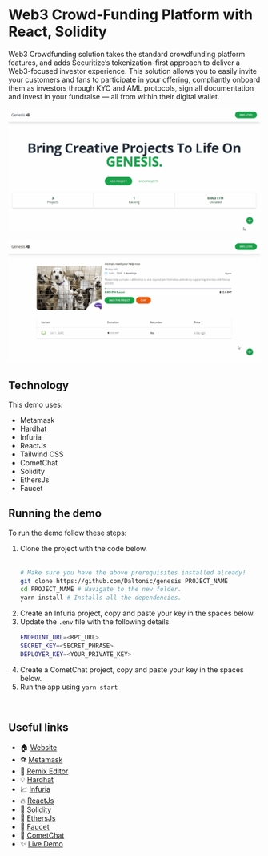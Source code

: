 # Web3 Crowd-Funding Platform with React, Solidity

 Web3 Crowdfunding solution takes the standard crowdfunding platform features, and adds Securitize’s tokenization-first approach to deliver a Web3-focused investor experience. This solution allows you to easily invite your customers and fans to participate in your offering, compliantly onboard them as investors through KYC and AML protocols, sign all documentation and invest in your fundraise — all from within their digital wallet.



![Genesis Project](./screenshots/0.gif)

![Genesis Project](./screenshots/1.gif)



## Technology

This demo uses:

- Metamask
- Hardhat
- Infuria
- ReactJs
- Tailwind CSS
- CometChat
- Solidity
- EthersJs
- Faucet

## Running the demo

To run the demo follow these steps:

1. Clone the project with the code below.
    ```sh

    # Make sure you have the above prerequisites installed already!
    git clone https://github.com/Daltonic/genesis PROJECT_NAME
    cd PROJECT_NAME # Navigate to the new folder.
    yarn install # Installs all the dependencies.
    ```
2. Create an Infuria project, copy and paste your key in the spaces below.
3. Update the `.env` file with the following details.
    ```sh
    ENDPOINT_URL=<RPC_URL>
    SECRET_KEY=<SECRET_PHRASE>
    DEPLOYER_KEY=<YOUR_PRIVATE_KEY>
    ```
2. Create a CometChat project, copy and paste your key in the spaces below.
3. Run the app using `yarn start`
<br/>

## Useful links

- 🏠 [Website](https://daltonic.github.io/)
- ⚽ [Metamask](https://metamask.io/)
- 🚀 [Remix Editor](https://remix.ethereum.org/)
- 💡 [Hardhat](https://hardhat.org/)
- 📈 [Infuria](https://infura.io/)
- 🔥 [ReactJs](https://reactjs.org/)
- 🐻 [Solidity](https://soliditylang.org/)
- 👀 [EthersJs](https://docs.ethers.io/v5/)
- 🎅 [Faucet](https://faucets.chain.link/rinkeby)
- 🤖 [CometChat](https://cometchat.com/)
- ✨ [Live Demo](https://genesis-45443.web.app/)
